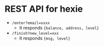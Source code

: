 # REST API for hexie

- `/enter?email=xxxx`
  - It responds `{balance, address, level}`
- `/finish?new_level=xxx`
  - It responds `{msg, level}`
